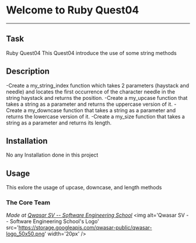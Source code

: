 # Welcome to Ruby Quest04
***

## Task
Ruby Quest04
This Quest04 introduce the use of some string methods

## Description
-Create a my_string_index function which takes 2 parameters (haystack and needle) and locates the first occurrence of the character needle in the string haystack and returns the position.
-Create a my_upcase function that takes a string as a parameter and returns the uppercase version of it.
-Create a my_downcase function that takes a string as a parameter and returns the lowercase version of it.
-Create a my_size function that takes a string as a parameter and returns its length.

## Installation
No any Installation done in this project

## Usage
This exlore the usage of upcase, downcase, and length methods

### The Core Team


<span><i>Made at <a href='https://qwasar.io'>Qwasar SV -- Software Engineering School</a></i></span>
<span><img alt='Qwasar SV -- Software Engineering School's Logo' src='https://storage.googleapis.com/qwasar-public/qwasar-logo_50x50.png' width='20px' /></span>
